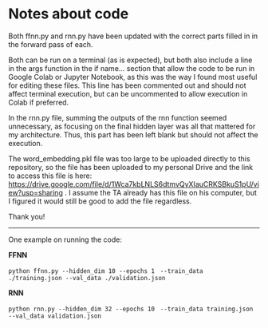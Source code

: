 # Notes about code

Both ffnn.py and rnn.py have been updated with the correct parts filled in in the forward pass of each.

Both can be run on a terminal (as is expected), but both also include a line in the args function in the if name... section that allow the code to be run in Google Colab or Jupyter Notebook, as this was the way I found most useful for editing these files. This line has been commented out and should not affect terminal execution, but can be uncommented to allow execution in Colab if preferred.

In the rnn.py file, summing the outputs of the rnn function seemed unnecessary, as focusing on the final hidden layer was all that mattered for my architecture. Thus, this part has been left blank but should not affect the execution.

The word_embedding.pkl file was too large to be uploaded directly to this repository, so the file has been uploaded to my personal Drive and the link to access this file is here: https://drive.google.com/file/d/1Wca7kbLNLS6dtmvQyXIauCRKSBkuS1pU/view?usp=sharing
. I assume the TA already has this file on his computer, but I figured it would still be good to add the file regardless.

Thank you!

---

One example on running the code:

**FFNN**

``python ffnn.py --hidden_dim 10 --epochs 1 ``
``--train_data ./training.json --val_data ./validation.json``


**RNN**

``python rnn.py --hidden_dim 32 --epochs 10 ``
``--train_data training.json --val_data validation.json``

